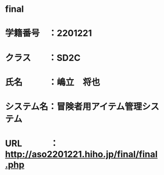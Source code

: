 # final
# 学籍番号　：2201221
# クラス　　：SD2C
# 氏名　　　：嶋立　将也
# システム名：冒険者用アイテム管理システム
# URL　　　 ：http://aso2201221.hiho.jp/final/final.php
